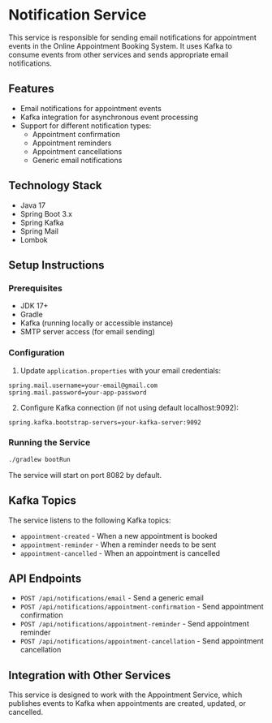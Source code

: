 # Notification Service

This service is responsible for sending email notifications for appointment events in the Online Appointment Booking System. It uses Kafka to consume events from other services and sends appropriate email notifications.

## Features

- Email notifications for appointment events
- Kafka integration for asynchronous event processing
- Support for different notification types:
  - Appointment confirmation
  - Appointment reminders
  - Appointment cancellations
  - Generic email notifications

## Technology Stack

- Java 17
- Spring Boot 3.x
- Spring Kafka
- Spring Mail
- Lombok

## Setup Instructions

### Prerequisites

- JDK 17+
- Gradle
- Kafka (running locally or accessible instance)
- SMTP server access (for email sending)

### Configuration

1. Update `application.properties` with your email credentials:

```properties
spring.mail.username=your-email@gmail.com
spring.mail.password=your-app-password
```

2. Configure Kafka connection (if not using default localhost:9092):

```properties
spring.kafka.bootstrap-servers=your-kafka-server:9092
```

### Running the Service

```bash
./gradlew bootRun
```

The service will start on port 8082 by default.

## Kafka Topics

The service listens to the following Kafka topics:

- `appointment-created` - When a new appointment is booked
- `appointment-reminder` - When a reminder needs to be sent
- `appointment-cancelled` - When an appointment is cancelled

## API Endpoints

- `POST /api/notifications/email` - Send a generic email
- `POST /api/notifications/appointment-confirmation` - Send appointment confirmation
- `POST /api/notifications/appointment-reminder` - Send appointment reminder
- `POST /api/notifications/appointment-cancellation` - Send appointment cancellation

## Integration with Other Services

This service is designed to work with the Appointment Service, which publishes events to Kafka when appointments are created, updated, or cancelled.